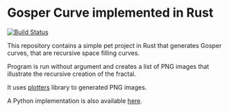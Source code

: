 # Gosper Curve implemented in Rust

[![Build Status](https://travis-ci.org/Gjacquenot/GosperCurveRust.svg?branch=master)](https://travis-ci.org/Gjacquenot/GosperCurveRust)

This repository contains a simple pet project in Rust that generates
Gosper curves, that are recursive space filling curves.

Program is run without argument and creates a list of PNG images that
illustrate the recursive creation of the fractal.

It uses [plotters](https://github.com/38/plotters) library to generated PNG images.

A Python implementation is also available
[here](https://github.com/Gjacquenot/GosperCurve).
